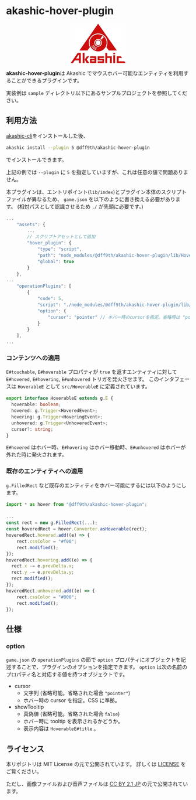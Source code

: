 # akashic-hover-plugin

<p align="center">
<img src="https://github.com/akashic-games/akashic-hover-plugin/blob/master/img/akashic.png"/>
</p>

**akashic-hover-plugin**は Akashic でマウスホバー可能なエンティティを利用することができるプラグインです。

実装例は `sample` ディレクトリ以下にあるサンプルプロジェクトを参照してください。

## 利用方法

[akashic-cli](https://github.com/akashic-games/akashic-cli)をインストールした後、

```sh
akashic install --plugin 5 @dff9th/akashic-hover-plugin
```

でインストールできます。

上記の例では `--plugin` に `5` を指定していますが、これは任意の値で問題ありません。

本プラグインは、エントリポイント(`lib/index`)とプラグイン本体のスクリプトファイルが異なるため、
`game.json` を以下のように書き換える必要があります。
(相対パスとして認識させるため `./` が先頭に必要です。)

```javascript
...
	"assets": {
		...
		// スクリプトアセットとして追加
		"hover_plugin": {
			"type": "script",
			"path": "node_modules/@dff9th/akashic-hover-plugin/lib/HoverPlugin.js",
			"global": true
		}
	},
...
	"operationPlugins": [
		{
			"code": 5,
			"script": "./node_modules/@dff9th/akashic-hover-plugin/lib/HoverPlugin.js", // HoverPlugin.js のパスに書き換え
			"option": {
				"cursor": "pointer" // ホバー時のcursorを指定。省略時は "pointer"
			}
		}
	],
...
```

### コンテンツへの適用

`E#touchable`, `E#hoverable` プロパティが `true` を返すエンティティに対して `E#hovered`, `E#hovering`, `E#unhovered` トリガを発火させます。
このインタフェースは `HoverableE` として `src/HoverableE` に定義されています。

```typescript
export interface HoverableE extends g.E {
  hoverable: boolean;
  hovered: g.Trigger<HoveredEvent>;
  hovering: g.Trigger<HoveringEvent>;
  unhovered: g.Trigger<UnhoveredEvent>;
  cursor?: string;
}
```

`E#hovered` はホバー時、`E#hovering` はホバー移動時、`E#unhovered` はホバーが外れた時に発火されます。

### 既存のエンティティへの適用

`g.FilledRect` など既存のエンティティをホバー可能にするには以下のようにします。

```javascript
import * as hover from "@dff9th/akashic-hover-plugin";

...
const rect = new g.FilledRect(...);
const hoveredRect = hover.Converter.asHoverable(rect);
hoveredRect.hovered.add((e) => {
	rect.cssColor = "#f00";
	rect.modified();
});
hoveredRect.hovering.add((e) => {
  rect.x -= e.prevDelta.x;
  rect.y -= e.prevDelta.y;
  rect.modified();
});
hoveredRect.unhovered.add((e) => {
	rect.cssColor = "#000";
	rect.modified();
});
```

## 仕様

### option

`game.json` の `operationPlugins` の節で `option` プロパティにオブジェクトを記述することで、プラグインのオプションを指定できます。
`option` は次の名前のプロパティ名と対応する値を持つオブジェクトです。

- cursor
  - 文字列 (省略可能。省略された場合 `"pointer"`)
  - ホバー時の cursor を指定。CSS に準拠。
- showTooltip
  - 真偽値 (省略可能。省略された場合 `false`)
  - ホバー時に tooltip を表示されるかどうか。
  - 表示内容は `HoverableE#title` 。

## ライセンス

本リポジトリは MIT License の元で公開されています。
詳しくは [LICENSE](https://github.com/akashic-games/akashic-hover-plugin/blob/master/LICENSE) をご覧ください。

ただし、画像ファイルおよび音声ファイルは
[CC BY 2.1 JP](https://creativecommons.org/licenses/by/2.1/jp/) の元で公開されています。

